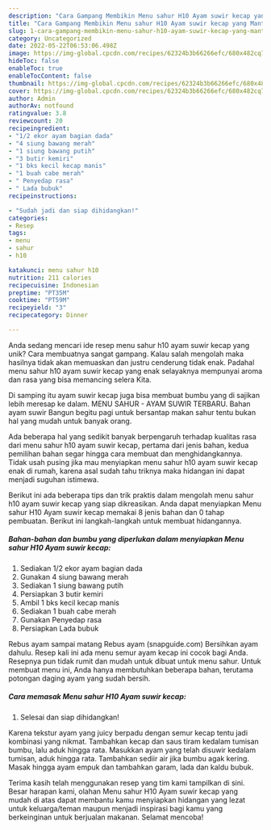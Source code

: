 ```yaml
---
description: "Cara Gampang Membikin Menu sahur H10 Ayam suwir kecap yang Mantap"
title: "Cara Gampang Membikin Menu sahur H10 Ayam suwir kecap yang Mantap"
slug: 1-cara-gampang-membikin-menu-sahur-h10-ayam-suwir-kecap-yang-mantap
category: Uncategorized
date: 2022-05-22T06:53:06.498Z
image: https://img-global.cpcdn.com/recipes/62324b3b66266efc/680x482cq70/menu-sahur-h10-ayam-suwir-kecap-foto-resep-utama.jpg
hideToc: false
enableToc: true
enableTocContent: false
thumbnail: https://img-global.cpcdn.com/recipes/62324b3b66266efc/680x482cq70/menu-sahur-h10-ayam-suwir-kecap-foto-resep-utama.jpg
cover: https://img-global.cpcdn.com/recipes/62324b3b66266efc/680x482cq70/menu-sahur-h10-ayam-suwir-kecap-foto-resep-utama.jpg
author: Admin
authorAv: notfound
ratingvalue: 3.8
reviewcount: 20
recipeingredient:
- "1/2 ekor ayam bagian dada"
- "4 siung bawang merah"
- "1 siung bawang putih"
- "3 butir kemiri"
- "1 bks kecil kecap manis"
- "1 buah cabe merah"
- " Penyedap rasa"
- " Lada bubuk"
recipeinstructions:

- "Sudah jadi dan siap dihidangkan!"
categories:
- Resep
tags:
- menu
- sahur
- h10

katakunci: menu sahur h10 
nutrition: 211 calories
recipecuisine: Indonesian
preptime: "PT35M"
cooktime: "PT59M"
recipeyield: "3"
recipecategory: Dinner

---
```





Anda sedang mencari ide resep menu sahur h10 ayam suwir kecap yang unik? Cara membuatnya sangat gampang. Kalau salah mengolah maka hasilnya tidak akan memuaskan dan justru cenderung tidak enak. Padahal menu sahur h10 ayam suwir kecap yang enak selayaknya mempunyai aroma dan rasa yang bisa memancing selera Kita.





Di samping itu ayam suwir kecap juga bisa membuat bumbu yang di sajikan lebih meresap ke dalam. MENU SAHUR - AYAM SUWIR TERBARU. Bahan ayam suwir Bangun begitu pagi untuk bersantap makan sahur tentu bukan hal yang mudah untuk banyak orang.

Ada beberapa hal yang sedikit banyak berpengaruh terhadap kualitas rasa dari menu sahur h10 ayam suwir kecap, pertama dari jenis bahan, kedua pemilihan bahan segar hingga cara membuat dan menghidangkannya. Tidak usah pusing jika mau menyiapkan menu sahur h10 ayam suwir kecap enak di rumah, karena asal sudah tahu triknya maka hidangan ini dapat menjadi suguhan istimewa.






Berikut ini ada beberapa tips dan trik praktis dalam mengolah menu sahur h10 ayam suwir kecap yang siap dikreasikan. Anda dapat menyiapkan Menu sahur H10 Ayam suwir kecap memakai 8 jenis bahan dan 0 tahap pembuatan. Berikut ini langkah-langkah untuk membuat hidangannya.

<!--inarticleads1-->

##### Bahan-bahan dan bumbu yang diperlukan dalam menyiapkan Menu sahur H10 Ayam suwir kecap:

1. Sediakan 1/2 ekor ayam bagian dada
1. Gunakan 4 siung bawang merah
1. Sediakan 1 siung bawang putih
1. Persiapkan 3 butir kemiri
1. Ambil 1 bks kecil kecap manis
1. Sediakan 1 buah cabe merah
1. Gunakan  Penyedap rasa
1. Persiapkan  Lada bubuk


Rebus ayam sampai matang Rebus ayam (snapguide.com) Bersihkan ayam dahulu. Resep kali ini ada menu semur ayam kecap ini cocok bagi Anda. Resepnya pun tidak rumit dan mudah untuk dibuat untuk menu sahur. Untuk membuat menu ini, Anda hanya membutuhkan beberapa bahan, terutama potongan daging ayam yang sudah bersih. 

<!--inarticleads2-->

##### Cara memasak Menu sahur H10 Ayam suwir kecap:


1. Selesai dan siap dihidangkan!

Karena tekstur ayam yang juicy berpadu dengan semur kecap tentu jadi kombinasi yang nikmat. Tambahkan kecap dan saus tiram kedalam tumisan bumbu, lalu aduk hingga rata. Masukkan ayam yang telah disuwir kedalam tumisan, aduk hingga rata. Tambahkan sediir air jika bumbu agak kering. Masak hingga ayam empuk dan tambahkan garam, lada dan kaldu bubuk. 

Terima kasih telah menggunakan resep yang tim kami tampilkan di sini. Besar harapan kami, olahan Menu sahur H10 Ayam suwir kecap yang mudah di atas dapat membantu kamu menyiapkan hidangan yang lezat untuk keluarga/teman maupun menjadi inspirasi bagi kamu yang berkeinginan untuk berjualan makanan. Selamat mencoba!
